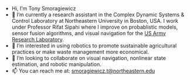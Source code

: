 - Hi, I’m Tony Smoragiewicz
- 🤖 I’m currently a research assistant in the Complex Dynamic Systems & Control Laboratory at Northeastern University in Boston, USA. I work under Professor Rifat Sipahi where I improve on probablistic models, sensor fusion algorithms, and visual navigation for the [US Army Research Laboratory](https://arl.devcom.army.mil/).
- 🌿 I’m interested in using robotics to promote sustainable agricultural practices or make waste management more economical.
- 👀 I’m looking to collaborate on visual navigation, nonlinear state estimation, and robotic manipulation.
- 📫 You can reach me at: smoragiewicz.t@northeastern.edu

<!---
Tsmorz/Tsmorz is a ✨ special ✨ repository because its `README.md` (this file) appears on your GitHub profile.
You can click the Preview link to take a look at your changes.
--->
